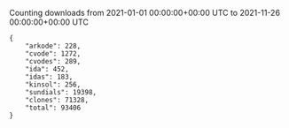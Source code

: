 
Counting downloads from 2021-01-01 00:00:00+00:00 UTC to 2021-11-26 00:00:00+00:00 UTC

```
{
    "arkode": 228,
    "cvode": 1272,
    "cvodes": 289,
    "ida": 452,
    "idas": 183,
    "kinsol": 256,
    "sundials": 19398,
    "clones": 71328,
    "total": 93406
}
```
